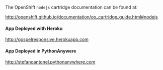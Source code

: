 The OpenShift `nodejs` cartridge documentation can be found at:

http://openshift.github.io/documentation/oo_cartridge_guide.html#nodejs

#### App Deployed with Heroku
http://gospelresponsive.herokuapp.com

#### App Deployed in PythonAnywere
http://stefanoantonel.pythonanywhere.com